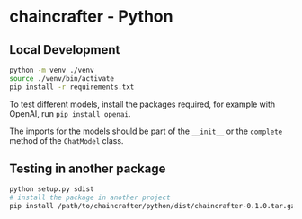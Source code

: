 # chaincrafter - Python

## Local Development

```bash
python -m venv ./venv
source ./venv/bin/activate
pip install -r requirements.txt
```

To test different models, install the packages required, for example with OpenAI, run `pip install openai`.

The imports for the models should be part of the `__init__` or the `complete` method of the `ChatModel` class.

## Testing in another package

```bash
python setup.py sdist
# install the package in another project
pip install /path/to/chaincrafter/python/dist/chaincrafter-0.1.0.tar.gz
```
